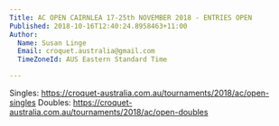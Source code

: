 ```yaml
---
Title: AC OPEN CAIRNLEA 17-25th NOVEMBER 2018 - ENTRIES OPEN
Published: 2018-10-16T12:40:24.8958463+11:00
Author:
  Name: Susan Linge
  Email: croquet.australia@gmail.com
  TimeZoneId: AUS Eastern Standard Time

---
```

Singles: https://croquet-australia.com.au/tournaments/2018/ac/open-singles
Doubles: https://croquet-australia.com.au/tournaments/2018/ac/open-doubles
